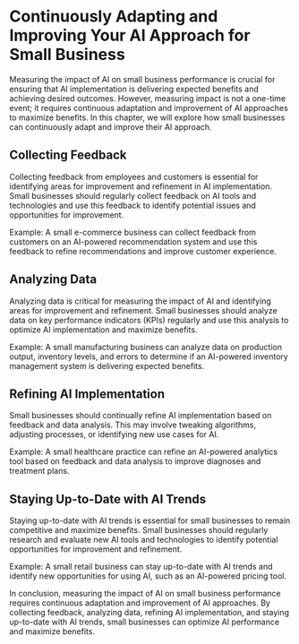 # Continuously Adapting and Improving Your AI Approach for Small Business

Measuring the impact of AI on small business performance is crucial for ensuring that AI implementation is delivering expected benefits and achieving desired outcomes. However, measuring impact is not a one-time event; it requires continuous adaptation and improvement of AI approaches to maximize benefits. In this chapter, we will explore how small businesses can continuously adapt and improve their AI approach.

Collecting Feedback
-------------------

Collecting feedback from employees and customers is essential for identifying areas for improvement and refinement in AI implementation. Small businesses should regularly collect feedback on AI tools and technologies and use this feedback to identify potential issues and opportunities for improvement.

Example: A small e-commerce business can collect feedback from customers on an AI-powered recommendation system and use this feedback to refine recommendations and improve customer experience.

Analyzing Data
--------------

Analyzing data is critical for measuring the impact of AI and identifying areas for improvement and refinement. Small businesses should analyze data on key performance indicators (KPIs) regularly and use this analysis to optimize AI implementation and maximize benefits.

Example: A small manufacturing business can analyze data on production output, inventory levels, and errors to determine if an AI-powered inventory management system is delivering expected benefits.

Refining AI Implementation
--------------------------

Small businesses should continually refine AI implementation based on feedback and data analysis. This may involve tweaking algorithms, adjusting processes, or identifying new use cases for AI.

Example: A small healthcare practice can refine an AI-powered analytics tool based on feedback and data analysis to improve diagnoses and treatment plans.

Staying Up-to-Date with AI Trends
---------------------------------

Staying up-to-date with AI trends is essential for small businesses to remain competitive and maximize benefits. Small businesses should regularly research and evaluate new AI tools and technologies to identify potential opportunities for improvement and refinement.

Example: A small retail business can stay up-to-date with AI trends and identify new opportunities for using AI, such as an AI-powered pricing tool.

In conclusion, measuring the impact of AI on small business performance requires continuous adaptation and improvement of AI approaches. By collecting feedback, analyzing data, refining AI implementation, and staying up-to-date with AI trends, small businesses can optimize AI performance and maximize benefits.
